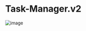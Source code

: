 # Task-Manager.v2
![image](https://user-images.githubusercontent.com/107072477/230711224-a7544deb-ceb5-40c5-b266-d0781d5f1d25.png)
